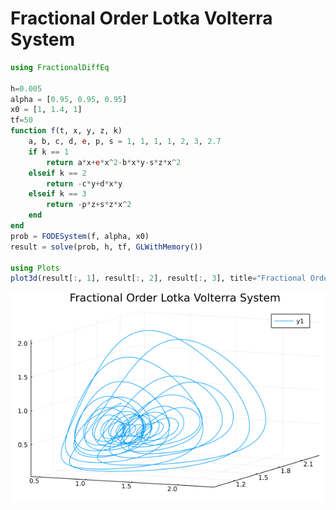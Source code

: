 # Fractional Order Lotka Volterra System

```julia
using FractionalDiffEq

h=0.005
alpha = [0.95, 0.95, 0.95]
x0 = [1, 1.4, 1]
tf=50
function f(t, x, y, z, k)
    a, b, c, d, e, p, s = 1, 1, 1, 1, 2, 3, 2.7
    if k == 1
        return a*x+e*x^2-b*x*y-s*z*x^2
    elseif k == 2
        return -c*y+d*x*y
    elseif k == 3
        return -p*z+s*z*x^2
    end
end
prob = FODESystem(f, alpha, x0)
result = solve(prob, h, tf, GLWithMemory())

using Plots
plot3d(result[:, 1], result[:, 2], result[:, 3], title="Fractional Order Lotka Volterra System")
```

![LotkaVolterra](./assets/LotkaVolterra.png)